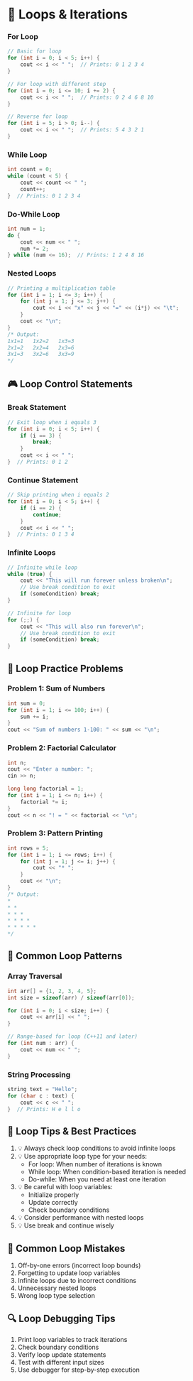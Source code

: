 # 🔄 Loops & Iterations

### For Loop
```cpp
// Basic for loop
for (int i = 0; i < 5; i++) {
    cout << i << " ";  // Prints: 0 1 2 3 4
}

// For loop with different step
for (int i = 0; i <= 10; i += 2) {
    cout << i << " ";  // Prints: 0 2 4 6 8 10
}

// Reverse for loop
for (int i = 5; i > 0; i--) {
    cout << i << " ";  // Prints: 5 4 3 2 1
}
```

### While Loop
```cpp
int count = 0;
while (count < 5) {
    cout << count << " ";
    count++;
}  // Prints: 0 1 2 3 4
```

### Do-While Loop
```cpp
int num = 1;
do {
    cout << num << " ";
    num *= 2;
} while (num <= 16);  // Prints: 1 2 4 8 16
```

### Nested Loops
```cpp
// Printing a multiplication table
for (int i = 1; i <= 3; i++) {
    for (int j = 1; j <= 3; j++) {
        cout << i << "x" << j << "=" << (i*j) << "\t";
    }
    cout << "\n";
}
/* Output:
1x1=1   1x2=2   1x3=3
2x1=2   2x2=4   2x3=6
3x1=3   3x2=6   3x3=9
*/
```

## 🎮 Loop Control Statements

### Break Statement
```cpp
// Exit loop when i equals 3
for (int i = 0; i < 5; i++) {
    if (i == 3) {
        break;
    }
    cout << i << " ";
}  // Prints: 0 1 2
```

### Continue Statement
```cpp
// Skip printing when i equals 2
for (int i = 0; i < 5; i++) {
    if (i == 2) {
        continue;
    }
    cout << i << " ";
}  // Prints: 0 1 3 4
```

### Infinite Loops
```cpp
// Infinite while loop
while (true) {
    cout << "This will run forever unless broken\n";
    // Use break condition to exit
    if (someCondition) break;
}

// Infinite for loop
for (;;) {
    cout << "This will also run forever\n";
    // Use break condition to exit
    if (someCondition) break;
}
```

## 🎯 Loop Practice Problems

### Problem 1: Sum of Numbers
```cpp
int sum = 0;
for (int i = 1; i <= 100; i++) {
    sum += i;
}
cout << "Sum of numbers 1-100: " << sum << "\n";
```

### Problem 2: Factorial Calculator
```cpp
int n;
cout << "Enter a number: ";
cin >> n;

long long factorial = 1;
for (int i = 1; i <= n; i++) {
    factorial *= i;
}
cout << n << "! = " << factorial << "\n";
```

### Problem 3: Pattern Printing
```cpp
int rows = 5;
for (int i = 1; i <= rows; i++) {
    for (int j = 1; j <= i; j++) {
        cout << "* ";
    }
    cout << "\n";
}
/* Output:
*
* *
* * *
* * * *
* * * * *
*/
```

## 🔄 Common Loop Patterns

### Array Traversal
```cpp
int arr[] = {1, 2, 3, 4, 5};
int size = sizeof(arr) / sizeof(arr[0]);

for (int i = 0; i < size; i++) {
    cout << arr[i] << " ";
}

// Range-based for loop (C++11 and later)
for (int num : arr) {
    cout << num << " ";
}
```

### String Processing
```cpp
string text = "Hello";
for (char c : text) {
    cout << c << " ";
}  // Prints: H e l l o
```

## 📌 Loop Tips & Best Practices

1. 💡 Always check loop conditions to avoid infinite loops
2. 💡 Use appropriate loop type for your needs:
   - For loop: When number of iterations is known
   - While loop: When condition-based iteration is needed
   - Do-while: When you need at least one iteration
3. 💡 Be careful with loop variables:
   - Initialize properly
   - Update correctly
   - Check boundary conditions
4. 💡 Consider performance with nested loops
5. 💡 Use break and continue wisely

## 🚫 Common Loop Mistakes

1. Off-by-one errors (incorrect loop bounds)
2. Forgetting to update loop variables
3. Infinite loops due to incorrect conditions
4. Unnecessary nested loops
5. Wrong loop type selection

## 🔍 Loop Debugging Tips

1. Print loop variables to track iterations
2. Check boundary conditions
3. Verify loop update statements
4. Test with different input sizes
5. Use debugger for step-by-step execution
```
